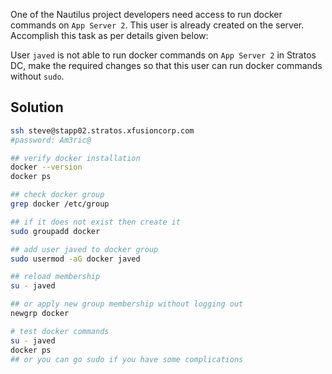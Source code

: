 One of the Nautilus project developers need access to run docker commands on `App Server 2`. This user is already created on the server. Accomplish this task as per details given below:


User `javed` is not able to run docker commands on `App Server 2` in Stratos DC, make the required changes so that this user can run docker commands without `sudo`.

## Solution
```bash
ssh steve@stapp02.stratos.xfusioncorp.com
#password: Am3ric@

## verify docker installation
docker --version
docker ps

## check docker group
grep docker /etc/group

## if it does not exist then create it
sudo groupadd docker

## add user javed to docker group
sudo usermod -aG docker javed

## reload membership 
su - javed

## or apply new group membership without logging out
newgrp docker

# test docker commands
su - javed
docker ps
## or you can go sudo if you have some complications
```


